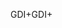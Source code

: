 <span data-ttu-id="727dd-101">GDI+</span><span class="sxs-lookup"><span data-stu-id="727dd-101">GDI+</span></span>